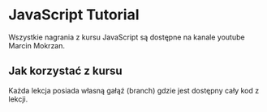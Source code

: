 # JavaScript Tutorial

Wszystkie nagrania z kursu JavaScript są dostępne na kanale youtube Marcin Mokrzan.

## Jak korzystać z kursu

Każda lekcja posiada własną gałąź (branch) gdzie jest dostępny cały kod z lekcji.
